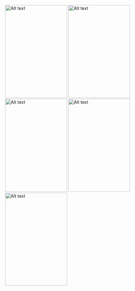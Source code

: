 
<img
  src="https://user-images.githubusercontent.com/55269298/177011706-f8dc5c14-17cf-41af-b596-a8feac4a3121.jpg"
  alt="Alt text"
  title="Optional title"
  style="position:flex display: inline-block; margin: 0 auto; height:300px; width:200px">  <img
  src="https://user-images.githubusercontent.com/55269298/177011790-b9fe79c9-a9c6-4f05-8ee6-d23f962c009b.jpg"
  alt="Alt text"
  title="Optional title"
  style="position:flex display: inline-block; margin: 0 auto; height:300px; width:200px">  <img
  src="https://user-images.githubusercontent.com/55269298/177011772-3af364d9-31ce-4612-bcc2-2ac1e16e84a5.jpg"
  alt="Alt text"
  title="Optional title"
  style="position:flex display: inline-block; margin: 0 auto; height:300px; width:200px">  <img
  src="https://user-images.githubusercontent.com/55269298/177011898-5e9cd850-34ae-4c3f-bbc6-8f3de5c777a3.jpg"
  alt="Alt text"
  title="Optional title"
  style="position:flex display: inline-block; margin: 0 auto; height:300px; width:200px">  <img
  src="https://user-images.githubusercontent.com/55269298/177011818-14bb046b-5fe3-447f-9155-9e5a61bbc81c.jpg"
  alt="Alt text"
  title="Optional title"
  style="position:flex display: inline-block; margin: 0 auto; height:300px; width:200px">
  
 
